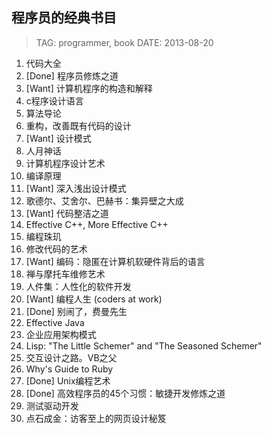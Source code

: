 

## 程序员的经典书目 ##
> TAG: programmer, book
> DATE: 2013-08-20

1. 代码大全
2. [Done] 程序员修炼之道
3. [Want] 计算机程序的构造和解释
4. c程序设计语言
5. 算法导论
6. 重构，改善既有代码的设计
7. [Want] 设计模式
8. 人月神话
9. 计算机程序设计艺术
10. 编译原理
11. [Want] 深入浅出设计模式
12. 歌德尔、艾舍尔、巴赫书：集异壁之大成
13. [Want] 代码整洁之道
14. Effective C++, More Effective C++
15. 编程珠玑
16. 修改代码的艺术
17. [Want] 编码：隐匿在计算机软硬件背后的语言
18. 禅与摩托车维修艺术
19. 人件集：人性化的软件开发
20. [Want] 编程人生 (coders at work)
21. [Done] 别闹了，费曼先生
22. Effective Java
23. 企业应用架构模式
24. Lisp: "The Little Schemer" and "The Seasoned Schemer"
25. 交互设计之路。VB之父
26. Why's Guide to Ruby
27. [Done] Unix编程艺术
28. [Done] 高效程序员的45个习惯：敏捷开发修炼之道
29. 测试驱动开发
30. 点石成金：访客至上的网页设计秘笈

